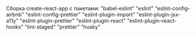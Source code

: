 Сборка create-react-app с пакетами:
    "babel-eslint"
    "eslint" 
    "eslint-config-airbnb"
    "eslint-config-prettier"
    "eslint-plugin-import"
    "eslint-plugin-jsx-a11y"
    "eslint-plugin-prettier"
    "eslint-plugin-react"
    "eslint-plugin-react-hooks"
    "lint-staged"
    "prettier"
    "husky"